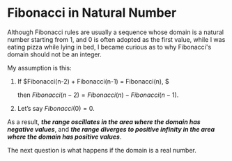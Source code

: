 # Fibonacci in Natural Number

Although Fibonacci rules are usually a sequence whose domain is a natural number starting from 1, and 0 is often adopted as the first value, while I was eating pizza while lying in bed, I became curious as to why Fibonacci's domain should not be an integer.

My assumption is this:

1. If $Fibonacci(n-2) + Fibonacci(n-1) = Fibonacci(n), $
    
    then $Fibonacci(n-2) = Fibonacci(n) - Fibonacci(n-1)$.
2. Let’s say $Fibonacci(0) = 0$.

As a result, ***the range oscillates in the area where the domain has negative values***, and ***the range diverges to positive infinity in the area where the domain has positive values***. 

The next question is what happens if the domain is a real number.